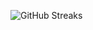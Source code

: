 ![GitHub Streaks](https://github-streaks-mqc9.onrender.com/streak/happilli/image?theme=midnight&cache_bust=1742934896)
